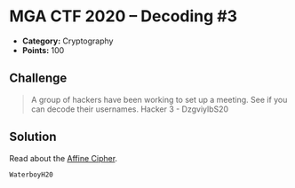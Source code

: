# MGA CTF 2020 – Decoding #3

* **Category:** Cryptography
* **Points:** 100

## Challenge

> A group of hackers have been working to set up a meeting. 
See if you can decode their usernames. Hacker 3 - DzgviylbS20

## Solution

Read about the [Affine Cipher](https://www.dcode.fr/affine-cipher).

```
WaterboyH20
```